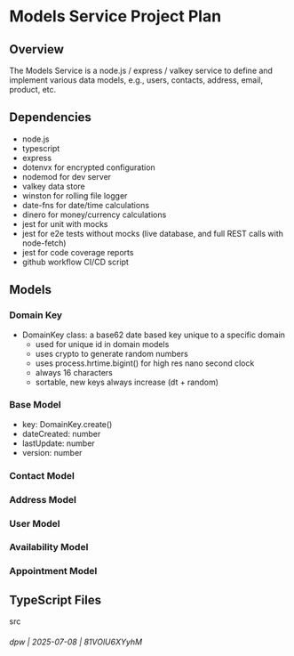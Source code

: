 # Models Service Project Plan

## Overview

The Models Service is a node.js / express / valkey service to define and implement various data models, e.g., users, contacts, address, email, product, etc.

## Dependencies

* node.js
* typescript
* express 
* dotenvx for encrypted configuration
* nodemod for dev server
* valkey data store
* winston for rolling file logger
* date-fns for date/time calculations
* dinero for money/currency calculations
* jest for unit with mocks 
* jest for e2e tests without mocks (live database, and full REST calls with node-fetch)
* jest for code coverage reports
* github workflow CI/CD script

## Models

### Domain Key

* DomainKey class: a base62 date based key unique to a specific domain
	* used for unique id in domain models
	* uses crypto to generate random numbers
	* uses process.hrtime.bigint() for high res nano second clock
	* always 16 characters
    * sortable, new keys always increase (dt + random)

### Base Model

* key: DomainKey.create()
* dateCreated: number
* lastUpdate: number
* version: number

### Contact Model

### Address Model

### User Model

### Availability Model

### Appointment Model

## TypeScript Files

src


###### dpw | 2025-07-08 | 81VOlU6XYyhM

